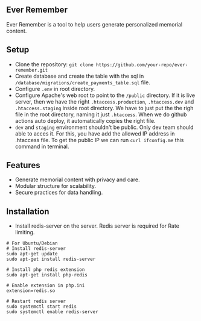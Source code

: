 ## Ever Remember
Ever Remember is a tool to help users generate personalized memorial content.

## Setup
- Clone the repository: `git clone https://github.com/your-repo/ever-remember.git`
- Create database and create the table with the sql in `/database/migrations/create_payments_table.sql` file.
- Configure `.env` in root directory.
- Configure Apache's web root to point to the `/public` directory. If it is live server, then we have the right `.htaccess.production`, `.htaccess.dev` and `.htaccess.staging` inside root directory. We have to just put the the righ file in the root directory, naming it just `.htaccess`. When we do github actions auto deploy, it automatically copies the right file.
- `dev` and `staging` environment shouldn't be public. Only dev team should able to acces it. For this, you have add the allowed IP address in .htaccess file. To get the public IP we can run `curl ifconfig.me` this command in terminal.

## Features
- Generate memorial content with privacy and care.
- Modular structure for scalability.
- Secure practices for data handling.

## Installation
- Install redis-server on the server. Redis server is required for Rate limiting.

```
# For Ubuntu/Debian
# Install redis-server
sudo apt-get update
sudo apt-get install redis-server

# Install php redis extension
sudo apt-get install php-redis

# Enable extension in php.ini
extension=redis.so

# Restart redis server
sudo systemctl start redis
sudo systemctl enable redis-server
```

